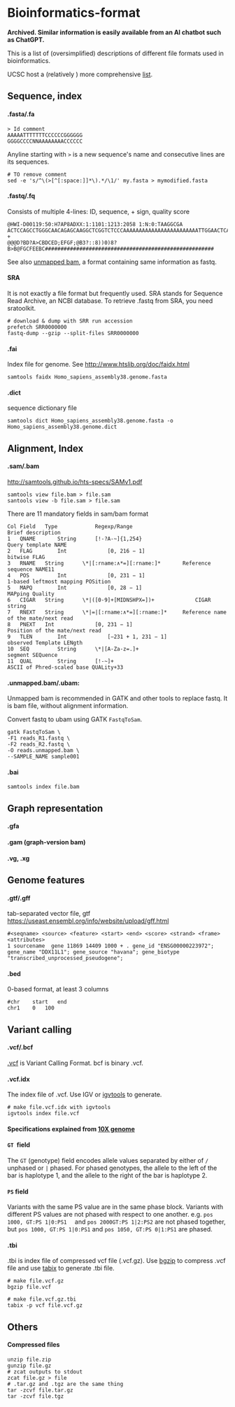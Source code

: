 # Bioinformatics-format

**Archived. Similar information is easily available from an AI chatbot such as ChatGPT.**

This is a list of (oversimplified) descriptions of different file formats used in bioinformatics.

UCSC host a (relatively ) more comprehensive [list](http://genome.ucsc.edu/FAQ/FAQformat.html).



## Sequence, index

#### .fasta/.fa

```
> Id comment
AAAAATTTTTTTCCCCCCGGGGGG
GGGGCCCCNNAAAAAAAACCCCCC
```

Anyline starting with `>` is a new sequence's name and consecutive lines are its sequences.

```
# TO remove comment
sed -e 's/^\(>[^[:space:]]*\).*/\1/' my.fasta > mymodified.fasta
```


#### .fastq/.fq

Consists of multiple 4-lines: ID, sequence, + sign, quality score

```
@HWI-D00119:50:H7AP8ADXX:1:1101:1213:2058 1:N:0:TAAGGCGA
ACTCCAGCCTGGGCAACAGAGCAAGGCTCGGTCTCCCAAAAAAAAAAAAAAAAAAAAAAAATTGGAACTCATTTAAAAACACTTATGAAGAGTTCATTTCT
+
@@@D?BD?A>CBDCED;EFGF;@B3?::8))0)8?B>B@FGCFEEBC######################################################
```

See also [unmapped bam](####.unmapped.bam/.ubam:), a format containing same information as fastq.



#### SRA

It is not exactly a file format but frequently used. SRA stands for Sequence Read Archive, an NCBI database. To retrieve .fastq from SRA, you need sratoolkit.

```
# download & dump with SRR run accession
prefetch SRR0000000
fastq-dump --gzip --split-files SRR0000000
```



#### .fai

Index file for genome. See http://www.htslib.org/doc/faidx.html

```
samtools faidx Homo_sapiens_assembly38.genome.fasta
```



#### .dict

sequence dictionary file 

```shell
samtools dict Homo_sapiens_assembly38.genome.fasta -o Homo_sapiens_assembly38.genome.dict
```



## Alignment, Index

#### .sam/.bam

 http://samtools.github.io/hts-specs/SAMv1.pdf

```shell
samtools view file.bam > file.sam
santools view -b file.sam > file.sam
```

There are 11 mandatory fields in sam/bam format

```
Col Field 	Type 			Regexp/Range 									Brief description
1 	QNAME		String 		[!-?A-~]{1,254}								Query template NAME
2 	FLAG 		Int 			[0, 216 − 1] 									bitwise FLAG
3 	RNAME 	String 		\*|[:rname:∧*=][:rname:]* 		Reference sequence NAME11 
4 	POS 		Int 			[0, 231 − 1]					 				1-based leftmost mapping POSition
5 	MAPQ 		Int 			[0, 28 − 1] 									MAPping Quality
6 	CIGAR 	String 		\*|([0-9]+[MIDNSHPX=])+ 			CIGAR string
7 	RNEXT 	String 		\*|=|[:rname:∧*=][:rname:]* 	Reference name of the mate/next read 
8 	PNEXT 	Int 			[0, 231 − 1] 									Position of the mate/next read
9 	TLEN 		Int 			[−231 + 1, 231 − 1] 					observed Template LENgth
10 	SEQ 		String 		\*|[A-Za-z=.]+ 								segment SEQuence
11 	QUAL 		String 		[!-~]+ 												ASCII of Phred-scaled base QUALity+33
```



#### .unmapped.bam/.ubam:

Unmapped bam is recommended in GATK and other tools to replace fastq. It is bam file, without alignment information.

Convert fastq to ubam using GATK `FastqToSam`.

```shell
gatk FastqToSam \
-F1 reads_R1.fastq \
-F2 reads_R2.fastq \
-O reads.unmapped.bam \
--SAMPLE_NAME sample001
```

#### .bai

```shell
samtools index file.bam
```



## Graph representation

#### .gfa

#### .gam (graph-version bam)

#### .vg, .xg



## Genome features

#### .gtf/.gff
tab-separated vector file, gtf https://useast.ensembl.org/info/website/upload/gff.html
```
#<seqname> <source> <feature> <start> <end> <score> <strand> <frame> <attributes>
1 sourcename  gene 11869 14409 1000 + . gene_id "ENSG00000223972"; gene_name "DDX11L1"; gene_source "havana"; gene_biotype "transcribed_unprocessed_pseudogene";
```



#### .bed 

0-based format, at least 3 columns

```
#chr	start	end
chr1	0	100
```


## Variant calling

#### .vcf/.bcf

[.vcf](http://samtools.github.io/hts-specs/VCFv4.2.pdf) is Variant Calling Format. bcf is binary .vcf.



#### .vcf.idx

The index file of .vcf. Use IGV or [igvtools](https://software.broadinstitute.org/software/igv/igvtools_commandline) to generate.

```
# make file.vcf.idx with igvtools
igvtools index file.vcf 
```

#### Specifications explained from [10X genome](https://support.10xgenomics.com/genome-exome/software/pipelines/latest/output/vcf)

#### `GT `field

The `GT` (genotype) field encodes allele values separated by either of `/` unphased  or `|` phased.  For phased genotypes, the allele to the left of the bar is haplotype 1, and the allele to the right of the bar is haplotype 2.

#### `PS` field

Variants with the same PS value are in the same phase block. Variants with different PS values are not phased with respect to one another. e.g. `pos 1000, GT:PS 1|0:PS1  ` and `pos 2000GT:PS 1|2:PS2` are not phased together, but `pos 1000, GT:PS 1|0:PS1` and `pos 1050, GT:PS 0|1:PS1` are phased.

#### .tbi

.tbi is index file of compressed vcf file (.vcf.gz). Use [bgzip](http://www.htslib.org/doc/bgzip.html) to compress .vcf file and use [tabix](http://www.htslib.org/doc/tabix.html) to generate .tbi file.

```
# make file.vcf.gz
bgzip file.vcf

# make file.vcf.gz.tbi
tabix -p vcf file.vcf.gz
```



## Others

#### Compressed files

```
unzip file.zip
gunzip file.gz
# zcat outputs to stdout
zcat file.gz > file
# .tar.gz and .tgz are the same thing
tar -zcvf file.tar.gz
tar -zcvf file.tgz
```
